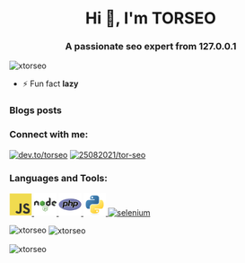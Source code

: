 <h1 align="center">Hi 👋, I'm TORSEO</h1>
<h3 align="center">A passionate seo expert from 127.0.0.1</h3>

<p align="left"> <img src="https://komarev.com/ghpvc/?username=xtorseo&label=Profile%20views&color=0e75b6&style=flat" alt="xtorseo" /> </p>

- ⚡ Fun fact **lazy**

### Blogs posts
<!-- BLOG-POST-LIST:START -->
<!-- BLOG-POST-LIST:END -->

<h3 align="left">Connect with me:</h3>
<p align="left">
<a href="https://dev.to/dev.to/torseo" target="blank"><img align="center" src="https://raw.githubusercontent.com/rahuldkjain/github-profile-readme-generator/master/src/images/icons/Social/devto.svg" alt="dev.to/torseo" height="30" width="40" /></a>
<a href="https://stackoverflow.com/users/25082021/tor-seo" target="blank"><img align="center" src="https://raw.githubusercontent.com/rahuldkjain/github-profile-readme-generator/master/src/images/icons/Social/stack-overflow.svg" alt="25082021/tor-seo" height="30" width="40" /></a>
</p>

<h3 align="left">Languages and Tools:</h3>
<p align="left"> <a href="https://developer.mozilla.org/en-US/docs/Web/JavaScript" target="_blank" rel="noreferrer"> <img src="https://raw.githubusercontent.com/devicons/devicon/master/icons/javascript/javascript-original.svg" alt="javascript" width="40" height="40"/> </a> <a href="https://nodejs.org" target="_blank" rel="noreferrer"> <img src="https://raw.githubusercontent.com/devicons/devicon/master/icons/nodejs/nodejs-original-wordmark.svg" alt="nodejs" width="40" height="40"/> </a> <a href="https://www.php.net" target="_blank" rel="noreferrer"> <img src="https://raw.githubusercontent.com/devicons/devicon/master/icons/php/php-original.svg" alt="php" width="40" height="40"/> </a> <a href="https://www.python.org" target="_blank" rel="noreferrer"> <img src="https://raw.githubusercontent.com/devicons/devicon/master/icons/python/python-original.svg" alt="python" width="40" height="40"/> </a> <a href="https://www.selenium.dev" target="_blank" rel="noreferrer"> <img src="https://raw.githubusercontent.com/detain/svg-logos/780f25886640cef088af994181646db2f6b1a3f8/svg/selenium-logo.svg" alt="selenium" width="40" height="40"/> </a> </p>

<p><img align="left" src="https://github-readme-stats.vercel.app/api/top-langs?username=xtorseo&show_icons=true&locale=en&layout=compact" alt="xtorseo" /></p>

<p>&nbsp;<img align="center" src="https://github-readme-stats.vercel.app/api?username=xtorseo&show_icons=true&locale=en" alt="xtorseo" /></p>

<p><img align="center" src="https://github-readme-streak-stats.herokuapp.com/?user=xtorseo&" alt="xtorseo" /></p>
